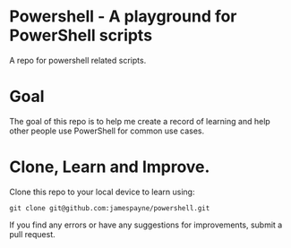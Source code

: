 # Powershell - A playground for PowerShell scripts
A repo for powershell related scripts.
# Goal
The goal of this repo is to help me create a record of learning and help other people use PowerShell for common use cases.
# Clone, Learn and Improve.
Clone this repo to your local device to learn using:

`git clone git@github.com:jamespayne/powershell.git`

If you find any errors or have any suggestions for improvements, submit a pull request.
